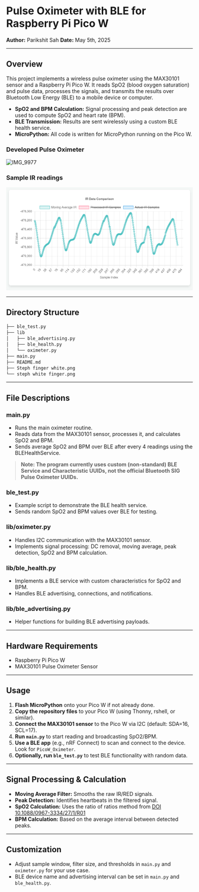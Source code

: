 # Pulse Oximeter with BLE for Raspberry Pi Pico W

**Author:** Parikshit Sah
**Date:** May 5th, 2025

---

## Overview

This project implements a wireless pulse oximeter using the MAX30101 sensor and a Raspberry Pi Pico W. It reads SpO2 (blood oxygen saturation) and pulse data, processes the signals, and transmits the results over Bluetooth Low Energy (BLE) to a mobile device or computer.

- **SpO2 and BPM Calculation:** Signal processing and peak detection are used to compute SpO2 and heart rate (BPM).
- **BLE Transmission:** Results are sent wirelessly using a custom BLE health service.
- **MicroPython:** All code is written for MicroPython running on the Pico W.

### Developed Pulse Oximeter
![IMG_9977](https://github.com/user-attachments/assets/34dceb07-63f0-4844-9037-b74eaf3de6dd)

### Sample IR readings 
![[sample readings/Steph finger white.png](https://github.com/ParikshitSah/pulse_oximeter/blob/979a6c61def44bd23dcdfe8769e3357dd3f3bac2/sample%20readings/Steph%20finger%20white.png))](https://github.com/ParikshitSah/pulse_oximeter/blob/979a6c61def44bd23dcdfe8769e3357dd3f3bac2/sample%20readings/steph%20white%20finger.png)


---

## Directory Structure

```
├── ble_test.py
├── lib
│   ├── ble_advertising.py
│   ├── ble_health.py
│   └── oximeter.py
├── main.py
├── README.md
├── Steph finger white.png
└── steph white finger.png
```

---

## File Descriptions

### main.py

- Runs the main oximeter routine.
- Reads data from the MAX30101 sensor, processes it, and calculates SpO2 and BPM.
- Sends average SpO2 and BPM over BLE after every 4 readings using the BLEHealthService.

> **Note: The program currently uses custom (non-standard) BLE Service and Characteristic UUIDs, not the official Bluetooth SIG Pulse Oximeter UUIDs.**

### ble_test.py

- Example script to demonstrate the BLE health service.
- Sends random SpO2 and BPM values over BLE for testing.

### lib/oximeter.py

- Handles I2C communication with the MAX30101 sensor.
- Implements signal processing: DC removal, moving average, peak detection, SpO2 and BPM calculation.

### lib/ble_health.py

- Implements a BLE service with custom characteristics for SpO2 and BPM.
- Handles BLE advertising, connections, and notifications.

### lib/ble_advertising.py

- Helper functions for building BLE advertising payloads.

---

## Hardware Requirements

- Raspberry Pi Pico W
- MAX30101 Pulse Oximeter Sensor

---

## Usage

1. **Flash MicroPython** onto your Pico W if not already done.
2. **Copy the repository files** to your Pico W (using Thonny, rshell, or similar).
3. **Connect the MAX30101 sensor** to the Pico W via I2C (default: SDA=16, SCL=17).
4. **Run `main.py`** to start reading and broadcasting SpO2/BPM.
5. **Use a BLE app** (e.g., nRF Connect) to scan and connect to the device. Look for `PicoW_Oximeter`.
6. **Optionally, run `ble_test.py`** to test BLE functionality with random data.

---

## Signal Processing & Calculation

- **Moving Average Filter:** Smooths the raw IR/RED signals.
- **Peak Detection:** Identifies heartbeats in the filtered signal.
- **SpO2 Calculation:** Uses the ratio of ratios method from [DOI 10.1088/0967-3334/27/1/R01](https://iopscience.iop.org/article/10.1088/0967-3334/27/1/R01)
- **BPM Calculation:** Based on the average interval between detected peaks.

---

## Customization

- Adjust sample window, filter size, and thresholds in `main.py` and `oximeter.py` for your use case.
- BLE device name and advertising interval can be set in `main.py` and `ble_health.py`.
